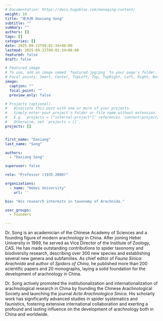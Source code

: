 ```yaml
---
# Documentation: https://docs.hugoblox.com/managing-content/
weight: 10
title: "宋大祥 Daxiang Song"
subtitle: ""
summary: ""
authors: []
tags: []
categories: []
date: 2025-09-22T09:01:34+08:00
lastmod: 2025-09-22T09:01:34+08:00
featured: false
draft: false

# Featured image
# To use, add an image named `featured.jpg/png` to your page's folder.
# Focal points: Smart, Center, TopLeft, Top, TopRight, Left, Right, BottomLeft, Bottom, BottomRight.
image:
  caption: ""
  focal_point: ""
  preview_only: false

# Projects (optional).
#   Associate this post with one or more of your projects.
#   Simply enter your project's folder or file name without extension.
#   E.g. `projects = ["internal-project"]` references `content/project/deep-learning/index.md`.
#   Otherwise, set `projects = []`.
projects: []


first_name: "Daxiang"
last_name: "Song"

authors:
  - "Daxiang Song"

superuser: false

role: "Professor (1935-2008)"

organizations:
  - name: "Hebei University"
    url: ''

bio: "His research interests in taxonomy of Arachnida."

user_groups:
  - Founders

---
```


Dr. Song is an academician of the Chinese Academy of Sciences and a founding figure of modern arachnology in China. After joining Hebei University in 1999, he served as Vice Director of the Institute of Zoology, CAS. He has made outstanding contributions to spider taxonomy and biodiversity research, describing over 300 new species and establishing several new genera and subfamilies. As chief editor of *Fauna Sinica: Arachnida* and author of *Spiders of China*, he published more than 200 scientific papers and 20 monographs, laying a solid foundation for the development of arachnology in China.

Dr. Song actively promoted the institutionalization and internationalization of arachnological research in China by founding the Chinese Arachnological Society and launching the journal *Acta Arachnologica Sinica*. His scholarly work has significantly advanced studies in spider systematics and faunistics, fostering extensive international collaboration and exerting a profound and lasting influence on the development of arachnology both in China and worldwide.
